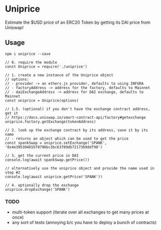 # Uniprice

Estimate the $USD price of an ERC20 Token by getting its DAI price from Uniswap!

## Usage

`npm i uniprice --save`

```
// 0. require the module
const Uniprice = require('./uniprice')

// 1. create a new instance of the Uniprice object
// options:
// - provider -> an ethers.js provider, defaults to using INFURA
// - factoryAddress -> address for the factory, defaults to Mainnet
// - daiExchangeAddress -> address for DAI exchange, defaults to Mainnet
const uniprice = Uniprice(options)

// 1.5. (optional) if you don't have the exchange contract address, get it
// https://docs.uniswap.io/smart-contract-api/factory#getexchange
uniprice.factory.getExchange(tokenAddress)

// 2. look up the exchange contract by its address, save it by its name
// - returns an object which can be used to get the price
const spankSwap = uniprice.setExchange('SPANK', '0x4e395304655f0796bc3bc63709db72173b9ddf98')

// 3. get the current price in DAI
console.log(await spankSwap.getPrice())

// alternatively use the uniprice object and provide the name used in step #2
console.log(await uniprice.getPrice('SPANK'))

// 4. optionally drop the exchange
uniprice.dropExchange('SPANK')
```

### TODO
- multi-token support (iterate over all exchanges to get many prices at once)
- any sort of tests (annoying b/c you have to deploy a bunch of contracts)
